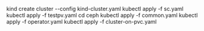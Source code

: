 kind create cluster --config kind-cluster.yaml
kubectl apply -f sc.yaml
kubectl apply -f testpv.yaml
cd ceph
kubectl apply -f common.yaml
kubectl apply -f operator.yaml
kubectl apply -f cluster-on-pvc.yaml
